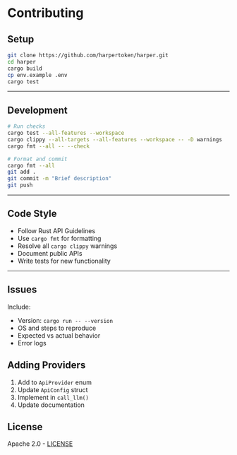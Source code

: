 # Contributing

## Setup

```bash
git clone https://github.com/harpertoken/harper.git
cd harper
cargo build
cp env.example .env
cargo test
```

---

## Development

```bash
# Run checks
cargo test --all-features --workspace
cargo clippy --all-targets --all-features --workspace -- -D warnings
cargo fmt --all -- --check

# Format and commit
cargo fmt --all
git add .
git commit -m "Brief description"
git push
```

---

## Code Style

- Follow Rust API Guidelines
- Use `cargo fmt` for formatting
- Resolve all `cargo clippy` warnings
- Document public APIs
- Write tests for new functionality

---

## Issues

Include:
- Version: `cargo run -- --version`
- OS and steps to reproduce
- Expected vs actual behavior
- Error logs

## Adding Providers

1. Add to `ApiProvider` enum
2. Update `ApiConfig` struct
3. Implement in `call_llm()`
4. Update documentation

## License

Apache 2.0 - [LICENSE](LICENSE)
